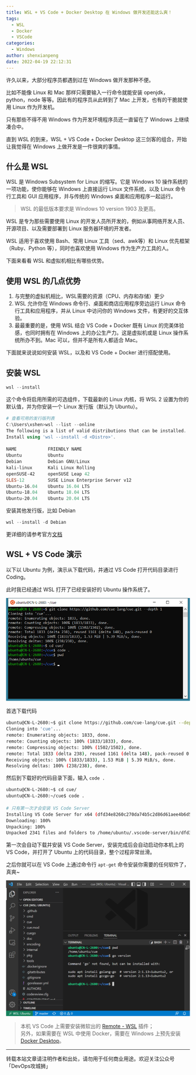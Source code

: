 ```yaml
---
title: WSL + VS Code + Docker Desktop 在 Windows 做开发还能这么爽！
tags:
  - WSL
  - Docker
  - VSCode
categories:
  - Windows
author: shenxianpeng
date: 2022-04-19 22:12:31
---
```


许久以来，大部分程序员都遇到过在 Windows 做开发那种不便。

比如不能像 Linux 和 Mac 那样只需要输入一行命令就能安装 openjdk，python，node 等等。因此有的程序员从此转到了 Mac 上开发，也有的干脆就使用 Linux 作为开发机。

只有那些不得不用 Windows 作为开发环境程序员还一直留在了 Windows 上继续凑合中。

直到 WSL 的到来，WSL + VS Code + Docker Desktop 这三剑客的组合，开始让我觉得在 Windows 上做开发是一件很爽的事情。

## 什么是 WSL

WSL 是 Windows Subsystem for Linux 的缩写。它是 Windows 10 操作系统的一项功能，使你能够在 Windows 上直接运行 Linux 文件系统，以及 Linux 命令行工具和 GUI 应用程序，并与传统的 Windows 桌面和应用程序一起运行。

> WSL 的最低版本要求是 Windows 10 version 1903 及更高。

WSL 是专为那些需要使用 Linux 的开发人员所开发的，例如从事网络开发人员、开源项目、以及需要部署到 Linux 服务器环境的开发者。

WSL 适用于喜欢使用 Bash、常用 Linux 工具（sed、awk等）和 Linux 优先框架（Ruby、Python 等），同时也喜欢使用 Windows 作为生产力工具的人。

下面来看看 WSL 和虚拟机相比有哪些优势。

## 使用 WSL 的几点优势

1. 与完整的虚拟机相比，WSL需要的资源（CPU、内存和存储）更少
2. WSL 允许你在 Windows 命令行、桌面和商店应用程序旁边运行 Linux 命令行工具和应用程序，并从 Linux 中访问你的 Windows 文件，有更好的交互体验。
3. 最最重要的是，使用 WSL 结合 VS Code + Docker 既有 Linux 的完美体验感，也同时拥有在 Windows 上的办公生产力。这是虚拟机或是 Linux 操作系统所办不到。Mac 可以，但并不是所有人都适合 Mac。

下面就来说说如何安装 WSL，以及和 VS Code + Docker 进行搭配使用。

## 安装 WSL

```powershell
wsl --install
```

这个命令将启用所需的可选组件，下载最新的 Linux 内核，将 WSL 2 设置为你的默认值，并为你安装一个 Linux 发行版（默认为 Ubuntu）。

```powershell
# 查看可用的发行版列表
C:\Users\xshen>wsl --list --online
The following is a list of valid distributions that can be installed.
Install using 'wsl --install -d <Distro>'.

NAME            FRIENDLY NAME
Ubuntu          Ubuntu
Debian          Debian GNU/Linux
kali-linux      Kali Linux Rolling
openSUSE-42     openSUSE Leap 42
SLES-12         SUSE Linux Enterprise Server v12
Ubuntu-16.04    Ubuntu 16.04 LTS
Ubuntu-18.04    Ubuntu 18.04 LTS
Ubuntu-20.04    Ubuntu 20.04 LTS
```

安装其他发行版，比如 Debian

```powershell
wsl --install -d Debian
```

更详细的请参考官方[文档](https://docs.microsoft.com/en-us/windows/wsl/install)

## WSL + VS Code 演示

以下以 Ubuntu 为例，演示从下载代码，并通过 VS Code 打开代码目录进行 Coding。

此时我已经通过 WSL 打开了已经安装好的 Ubuntu 操作系统了。

![ubuntu](wsl/ubuntu.png)

首选下载代码

```bash
ubuntu@CN-L-2680:~$ git clone https://github.com/cue-lang/cue.git --depth 1
Cloning into 'cue'...
remote: Enumerating objects: 1833, done.
remote: Counting objects: 100% (1833/1833), done.
remote: Compressing objects: 100% (1502/1502), done.
remote: Total 1833 (delta 238), reused 1161 (delta 148), pack-reused 0
Receiving objects: 100% (1833/1833), 1.53 MiB | 5.39 MiB/s, done.
Resolving deltas: 100% (238/238), done.
```

然后到下载好的代码目录下面，输入 `code .`

```bash
ubuntu@CN-L-2680:~$ cd cue/
ubuntu@CN-L-2680:~/cue$ code .

# 只有第一次才会安装 VS Code Server
Installing VS Code Server for x64 (dfd34e8260c270da74b5c2d86d61aee4b6d56977)
Downloading: 100%
Unpacking: 100%
Unpacked 2341 files and folders to /home/ubuntu/.vscode-server/bin/dfd34e8260c270da74b5c2d86d61aee4b6d56977.
```

第一次会自动下载并安装 VS Code Server，安装完成后会自动启动你本机上的 VS Code，并打开了 Ubuntu 上的代码目录，整个过程非常丝滑。

之后你就可以在 VS Code 上通过命令行 `apt-get` 命令安装你需要的任何软件了，真爽~

![vscode](wsl/vscode.png)

> 本机 VS Code 上需要安装微软出的 [Remote - WSL](https://marketplace.visualstudio.com/items?itemName=ms-vscode-remote.remote-wsl) 插件；\
> 另外，如果需要在 WSL 中使用 Docker，需要在 Windows 上预先安装 [Docker Desktop](https://www.docker.com/products/docker-desktop/)。

---

转载本站文章请注明作者和出处，请勿用于任何商业用途。欢迎关注公众号「DevOps攻城狮」
